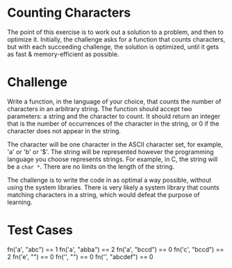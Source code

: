 # Counting Characters
The point of this exercise is to work out a solution to a problem, and then to optimize it. Initially,
the challenge asks for a function that counts characters, but with each succeeding challenge, the 
solution is optimized, until it gets as fast & memory-efficient as possible.

# Challenge
Write a function, in the language of your choice, that counts the number of characters 
in an arbitrary string. The function should accept two parameters: a string and the 
character to count. It should return an integer that is the number of occurrences of the
character in the string, or 0 if the character does not appear in the string.

The character will be one character in the ASCII character set, for example, 'a' or 'b' or '$'.
The string will be represented however the programming language you choose represents
strings. For example, in C, the string will be a ```char *```. There are no limits on
the length of the string.

The challenge is to write the code in as optimal a way possible, without using the system 
libraries. There is very likely a system library that counts matching characters in a string, 
which would defeat the purpose of learning.

# Test Cases
fn('a', "abc") == 1
fn('a', "abba") == 2
fn('a', "bccd") == 0
fn('c', "bccd") == 2
fn('e', "") == 0
fn('', "") == 0
fn('', "abcdef") == 0

